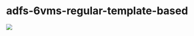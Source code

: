 # adfs-6vms-regular-template-based

<a href="https://portal.azure.com/#create/Microsoft.Template/uri/https%3A%2F%2Fgithub.com%2Fgit-mdumont%2FIdSec%2Ftree%2Fmain%2FAzure%2FTemplate%2FADFS%2Fmain%2Fazuredeploy.json" target="_blank">
    <img src="http://azuredeploy.net/deploybutton.png"/>
</a>